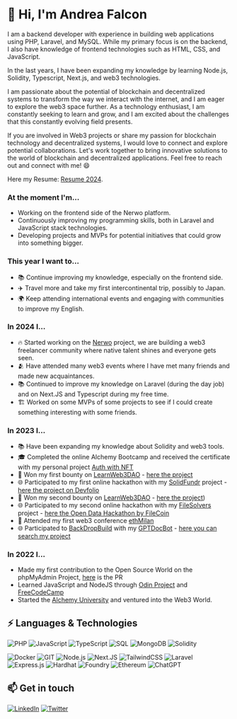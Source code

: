 # 👋 Hi, I'm Andrea Falcon

I am a backend developer with experience in building web applications using PHP, Laravel, and MySQL. While my primary focus is on the backend, I also have knowledge of frontend technologies such as HTML, CSS, and JavaScript.

In the last years, I have been expanding my knowledge by learning Node.js, Solidity, Typescript, Next.js, and web3 technologies.

I am passionate about the potential of blockchain and decentralized systems to transform the way we interact with the internet, and I am eager to explore the web3 space further. As a technology enthusiast, I am constantly seeking to learn and grow, and I am excited about the challenges that this constantly evolving field presents.

If you are involved in Web3 projects or share my passion for blockchain technology and decentralized systems, I would love to connect and explore potential collaborations. Let's work together to bring innovative solutions to the world of blockchain and decentralized applications. Feel free to reach out and connect with me! 😄

Here my Resume: [Resume 2024](https://drive.google.com/file/d/1nl0l15tfWuKppH5t5PYAc30Sc98ekbGO/view).

### At the moment I'm...
- Working on the frontend side of the Nerwo platform.
- Continuously improving my programming skills, both in Laravel and JavaScript stack technologies.
- Developing projects and MVPs for potential initiatives that could grow into something bigger.

### This year I want to...
- 📚 Continue improving my knowledge, especially on the frontend side.
- ✈️ Travel more and take my first intercontinental trip, possibly to Japan.
- 🌍 Keep attending international events and engaging with communities to improve my English.

### In 2024 I...
- 🔥 Started working on the [Nerwo](https://nerwo.xyz) project, we are building a web3 freelancer community where native talent shines and everyone gets seen.
- 🫂 Have attended many web3 events where I have met many friends and made new acquaintances.
- 📚 Continued to improve my knowledge on Laravel (during the day job) and on Next.JS and Typescript during my free time.
- 🏗️ Worked on some MVPs of some projects to see if I could create something interesting with some friends.

### In 2023 I...
- 📚 Have been expanding my knowledge about Solidity and web3 tools.
- 🎓 Completed the online Alchemy Bootcamp and received the certificate with my personal project [Auth with NFT](https://github.com/falconandrea/auth-with-nft)
- 🥇 Won my first bounty on [LearnWeb3DAO](https://learnweb3.io/) - [here the project](https://github.com/falconandrea/azuki-nft-list)
- 🌐 Participated to my first online hackathon with my [SolidFundr](https://github.com/falconandrea/SolidFundr) project - [here the project on Devfolio](https://devfolio.co/projects/solidfundr-81b3)
- 🥇 Won my second bounty on [LearnWeb3DAO](https://learnweb3.io/) - [here the project](https://github.com/falconandrea/Web3-Roulette-Game))
- 🌐 Participated to my second online hackathon with my [FileSolvers](https://github.com/falconandrea/FileSolvers) project - [here the Open Data Hackathon by FileCoin](https://www.encode.club/open-data-hack)
- 🤝 Attended my first web3 conference [ethMilan](https://www.ethmilan.xyz/)
- 🌐 Participated to [BackDropBuild](https://backdropbuild.com/) with my [GPTDocBot](https://github.com/falconandrea/GPTDocBot) - [here you can search my project](https://backdropbuild.com/v2/directory)

### In 2022 I...
- Made my first contribution to the Open Source World on the phpMyAdmin Project, [here](https://github.com/phpmyadmin/phpmyadmin/pull/17665) is the PR
- Learned JavaScript and NodeJS through [Odin Project](https://www.theodinproject.com/) and [FreeCodeCamp](https://www.freecodecamp.org/)
- Started the [Alchemy University](https://university.alchemy.com/) and ventured into the Web3 World.

## ⚡ Languages & Technologies

![PHP](https://img.shields.io/badge/php-%23777BB4.svg?logo=php&logoColor=white)
![JavaScript](https://img.shields.io/badge/javascript-%23323330.svg?logo=javascript&logoColor=%23F7DF1E)
![TypeScript](https://img.shields.io/badge/typescript-%23323330.svg?logo=typescript&logoColor=%23F7DF1E)
![SQL](https://img.shields.io/badge/mysql-%2300f.svg?logo=mysql&logoColor=white)
![MongoDB](https://img.shields.io/badge/MongoDB-%234ea94b.svg?logo=mongodb&logoColor=white)
![Solidity](https://img.shields.io/badge/Solidity-%23363636.svg?logo=solidity&logoColor=white)

![Docker](https://img.shields.io/badge/docker-%230db7ed.svg?logo=docker&logoColor=white)
![GIT](https://img.shields.io/badge/git-%23F05033.svg?logo=git&logoColor=white)
![Node.js](https://img.shields.io/badge/node.js-6DA55F?logo=node.js&logoColor=white)
![Next.JS](https://img.shields.io/badge/Next-black?logo=next.js&logoColor=white)
![TailwindCSS](https://img.shields.io/badge/tailwindcss-%2338B2AC.svg?&logo=tailwind-css&logoColor=white)
![Laravel](https://img.shields.io/badge/laravel-%23FF2D20.svg?logo=laravel&logoColor=white)
![Express.js](https://img.shields.io/badge/express.js-%23404d59.svg?logo=express&logoColor=%2361DAFB)
![Hardhat](https://img.shields.io/badge/-Hardhat-000?&logo=Hardhat)
![Foundry](https://img.shields.io/badge/-Foundry-000?&logo=Foundry)
![Ethereum](https://img.shields.io/badge/Ethereum-3C3C3D?logo=Ethereum&logoColor=white)
![ChatGPT](https://img.shields.io/badge/chatGPT-74aa9c?logo=openai)

## 📫 Get in touch

[![LinkedIn](https://img.shields.io/badge/LinkedIn-0077B5?style=for-the-badge&logo=linkedin&logoColor=white)](https://www.linkedin.com/in/andrea-falcon-fullstack-developer/)
[![Twitter](https://img.shields.io/badge/Twitter-1DA1F2?style=for-the-badge&logo=twitter&logoColor=white)](https://twitter.com/AndreaFalconIT)

<!---
falconandrea/falconandrea is a ✨ special ✨ repository because its `README.md` (this file) appears on your GitHub profile.
You can click the Preview link to take a look at your changes.
--->
